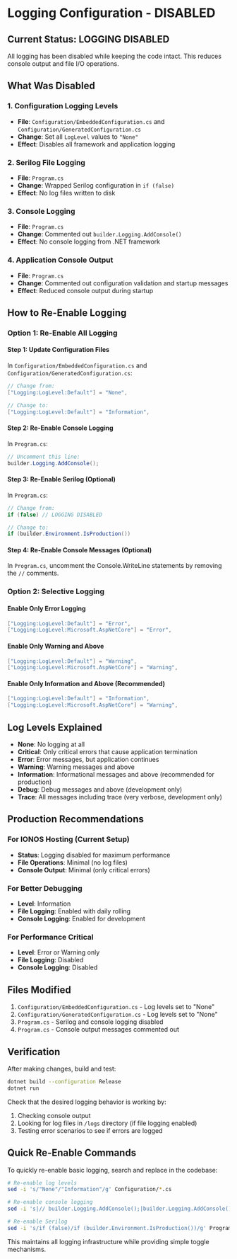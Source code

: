 # Logging Configuration - DISABLED

## Current Status: LOGGING DISABLED

All logging has been disabled while keeping the code intact. This reduces console output and file I/O operations.

## What Was Disabled

### 1. Configuration Logging Levels
- **File**: `Configuration/EmbeddedConfiguration.cs` and `Configuration/GeneratedConfiguration.cs`
- **Change**: Set all `LogLevel` values to `"None"`
- **Effect**: Disables all framework and application logging

### 2. Serilog File Logging
- **File**: `Program.cs`
- **Change**: Wrapped Serilog configuration in `if (false)`
- **Effect**: No log files written to disk

### 3. Console Logging
- **File**: `Program.cs`
- **Change**: Commented out `builder.Logging.AddConsole()`
- **Effect**: No console logging from .NET framework

### 4. Application Console Output
- **File**: `Program.cs`
- **Change**: Commented out configuration validation and startup messages
- **Effect**: Reduced console output during startup

## How to Re-Enable Logging

### Option 1: Re-Enable All Logging

#### Step 1: Update Configuration Files
In `Configuration/EmbeddedConfiguration.cs` and `Configuration/GeneratedConfiguration.cs`:

```csharp
// Change from:
["Logging:LogLevel:Default"] = "None",

// Change to:
["Logging:LogLevel:Default"] = "Information",
```

#### Step 2: Re-Enable Console Logging
In `Program.cs`:

```csharp
// Uncomment this line:
builder.Logging.AddConsole();
```

#### Step 3: Re-Enable Serilog (Optional)
In `Program.cs`:

```csharp
// Change from:
if (false) // LOGGING DISABLED

// Change to:
if (builder.Environment.IsProduction())
```

#### Step 4: Re-Enable Console Messages (Optional)
In `Program.cs`, uncomment the Console.WriteLine statements by removing the `//` comments.

### Option 2: Selective Logging

#### Enable Only Error Logging
```csharp
["Logging:LogLevel:Default"] = "Error",
["Logging:LogLevel:Microsoft.AspNetCore"] = "Error",
```

#### Enable Only Warning and Above
```csharp
["Logging:LogLevel:Default"] = "Warning",
["Logging:LogLevel:Microsoft.AspNetCore"] = "Warning",
```

#### Enable Only Information and Above (Recommended)
```csharp
["Logging:LogLevel:Default"] = "Information",
["Logging:LogLevel:Microsoft.AspNetCore"] = "Warning",
```

## Log Levels Explained

- **None**: No logging at all
- **Critical**: Only critical errors that cause application termination
- **Error**: Error messages, but application continues
- **Warning**: Warning messages and above
- **Information**: Informational messages and above (recommended for production)
- **Debug**: Debug messages and above (development only)
- **Trace**: All messages including trace (very verbose, development only)

## Production Recommendations

### For IONOS Hosting (Current Setup)
- **Status**: Logging disabled for maximum performance
- **File Operations**: Minimal (no log files)
- **Console Output**: Minimal (only critical errors)

### For Better Debugging
- **Level**: Information
- **File Logging**: Enabled with daily rolling
- **Console Logging**: Enabled for development

### For Performance Critical
- **Level**: Error or Warning only
- **File Logging**: Disabled
- **Console Logging**: Disabled

## Files Modified

1. `Configuration/EmbeddedConfiguration.cs` - Log levels set to "None"
2. `Configuration/GeneratedConfiguration.cs` - Log levels set to "None"  
3. `Program.cs` - Serilog and console logging disabled
4. `Program.cs` - Console output messages commented out

## Verification

After making changes, build and test:

```bash
dotnet build --configuration Release
dotnet run
```

Check that the desired logging behavior is working by:
1. Checking console output
2. Looking for log files in `/logs` directory (if file logging enabled)
3. Testing error scenarios to see if errors are logged

## Quick Re-Enable Commands

To quickly re-enable basic logging, search and replace in the codebase:

```bash
# Re-enable log levels
sed -i 's/"None"/"Information"/g' Configuration/*.cs

# Re-enable console logging  
sed -i 's|// builder.Logging.AddConsole();|builder.Logging.AddConsole();|g' Program.cs

# Re-enable Serilog
sed -i 's/if (false)/if (builder.Environment.IsProduction())/g' Program.cs
```

This maintains all logging infrastructure while providing simple toggle mechanisms.
